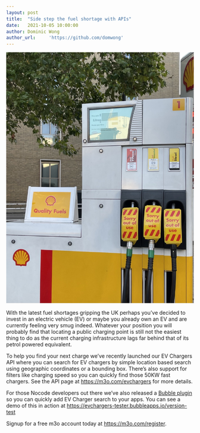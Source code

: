 ```yaml
---
layout: post
title:  "Side step the fuel shortage with APIs"
date:   2021-10-05 10:00:00
author: Dominic Wong
author_url:     'https://github.com/domwong'
---
```


![A fuel pump that is out of order due to lack of fuel](/assets/images/2021-10-05/fuel.jpeg)

With the latest fuel shortages gripping the UK perhaps you’ve decided to invest in an electric vehicle (EV) or maybe you already own an EV and are currently feeling very smug indeed. Whatever your position you will probably find that locating a public charging point is still not the easiest thing to do as the current charging infrastructure lags far behind that of its petrol powered equivalent.

To help you find your next charge we’ve recently launched our EV Chargers API where you can search for EV chargers by simple location based search using geographic coordinates or a bounding box. There’s also support for filters like charging speed so you can quickly find those 50KW fast chargers. See the API page at https://m3o.com/evchargers for more details.

For those Nocode developers out there we’ve also released a [Bubble plugin](https://bubble.io/plugin/micro-ev-chargers-1633095409736x923914890066526200) so you can quickly add EV Charger search to your apps. You can see a demo of this in action at https://evchargers-tester.bubbleapps.io/version-test

Signup for a free m3o account today at https://m3o.com/register.
